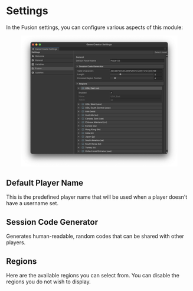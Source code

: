 # Settings

In the Fusion settings, you can configure various aspects of this module:

<figure><img src="../../.gitbook/assets/image (10).png" alt=""><figcaption></figcaption></figure>

## Default Player Name

This is the predefined player name that will be used when a player doesn't have a username set.



## Session Code Generator

Generates human-readable, random codes that can be shared with other players.



## Regions

Here are the available regions you can select from. You can disable the regions you do not wish to display.

